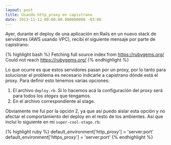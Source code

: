 ```yaml
---
layout: post
title: Usando http_proxy en capistrano
date: 2013-11-12 00:00:00.000000000 -03:00
---
```

Ayer, durante el deploy de una aplicación en Rails en un nuevo stack de servidores (AWS usando VPC), recibí el siguiente mensaje por parte de capistrano:

{% highlight bash %}
Fetching full source index from https://rubygems.org/
Could not reach https://rubygems.org/
{% endhighlight %}

Lo que ocurre es que estos servidores pasan por un proxy, por lo tanto para solucionar el problema es necesario indicarle a capistrano dónde está el proxy. Para definir esto tenemos varias opciones:

1. El archivo `deploy.rb`. Si lo hacemos acá la configuración del proxy será para todos los *stages* que tengamos.
2. En el archivo correspondiente al stage.

Obviamente me fui por la opción 2, ya que así puedo aislar esta opción y no afectar el comportamiento del deploy en el resto de los ambientes. Así que incluí lo siguiente en mi `super-cool-stage.rb`:

{% highlight ruby %}
default_environment['http_proxy'] = 'server:port'
default_environment['https_proxy'] = 'server:port'
{% endhighlight %}
